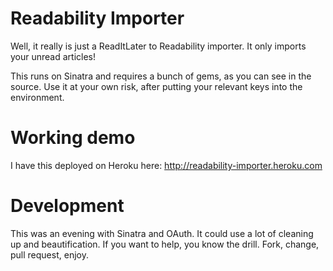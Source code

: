 # Readability Importer

Well, it really is just a ReadItLater to Readability importer. It only imports your unread articles!

This runs on Sinatra and requires a bunch of gems, as you can see in the source. Use it at your own risk, after putting your relevant keys into the environment. 

# Working demo

I have this deployed on Heroku here: http://readability-importer.heroku.com

# Development

This was an evening with Sinatra and OAuth. It could use a lot of cleaning up and beautification. If you want to help, you know the drill. Fork, change, pull request, enjoy.

